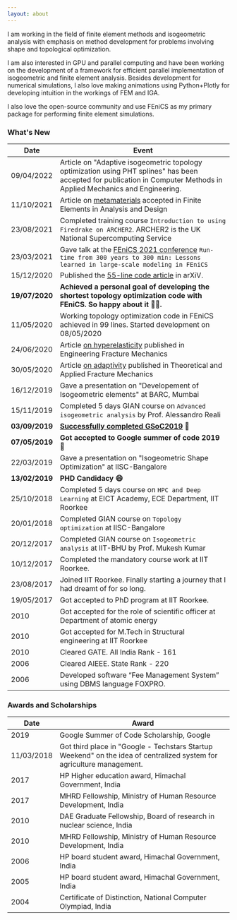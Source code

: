 ```yaml
---
layout: about
---
```


I am working in the field of finite element methods and isogeometric analysis with emphasis on method development for problems involving shape and topological optimization.

I am also interested in GPU and parallel computing and have been working on the development of a framework for efficient parallel implementation of isogeometric and finite element analysis. Besides development for numerical simulations, I also love making animations using Python+Plotly for developing intuition in the workings of FEM and IGA.

I also love the open-source community and use FEniCS as my primary package for performing finite element simulations.

### What's New

| Date           | Event                                                        |
| -------------- | ------------------------------------------------------------ |
|  09/04/2022  |  Article on "Adaptive isogeometric topology optimization using PHT splines" has been accepted for publication in Computer Methods in Applied Mechanics and Engineering.  |
|   11/10/2021  |   Article on [metamaterials](https://www.sciencedirect.com/science/article/pii/S0168874X21001311) accepted in Finite Elements in Analysis and Design  |
|   23/08/2021  |   Completed training course `Introduction to using Firedrake on ARCHER2`. ARCHER2 is the UK National Supercomputing Service   |
| 23/03/2021| Gave talk at the [FEniCS 2021 conference](https://fenics2021.com/talks/gupta.html) `Run-time from 300 years to 300 min: Lessons learned in large-scale modeling in FEniCS` |
|   15/12/2020  |   Published the [55-line code article](https://arxiv.org/abs/2012.08208) in arXiV.    |
|   **19/07/2020**  |   **Achieved a personal goal of developing the shortest topology optimization code with FEniCS. So happy about it 🥳😁.**   |
|   11/05/2020  |   Working topology optimization code in FEniCS achieved in 99 lines. Started development on 08/05/2020    |
|   24/06/2020  |   Article [on hyperelasticity](https://www.sciencedirect.com/science/article/pii/S0013794420307797) published in Engineering Fracture Mechanics   |
|   30/05/2020  |   Article [on adaptivity](https://www.sciencedirect.com/science/article/abs/pii/S0167844220301981) published in Theoretical and Applied Fracture Mechanics    |
|   16/12/2019  |   Gave a presentation on "Developement of Isogeometric elements" at BARC, Mumbai  |
|   15/11/2019  |   Completed 5 days GIAN course on `Advanced isogeometric analysis`  by Prof. Alessandro Reali |
|   **03/09/2019**  |   **[Successfully completed GSoC2019](https://summerofcode.withgoogle.com/archive/2019/projects/4659097339691008)** 🥳 |
|   **07/05/2019**  |   **Got accepted to Google summer of code 2019 🥳**    |
|   22/03/2019  |   Gave a presentation on "Isogeometric Shape Optimization" at IISC-Bangalore  |
|   **13/02/2019**  |   **PHD Candidacy 😄** |
|   25/10/2018  |   Completed 5 days course on `HPC and Deep Learning` at EICT Academy, ECE Department, IIT Roorkee |
|   20/01/2018  |   Completed GIAN course on `Topology optimization` at IISC-Bangalore  |
|   20/12/2017  |   Completed GIAN course on `Isogeometric analysis` at IIT-BHU by Prof. Mukesh Kumar   |
|   10/12/2017  |   Completed the mandatory course work at IIT Roorkee. |
|   23/08/2017  |   Joined IIT Roorkee. Finally starting a journey that I had dreamt of for so long.    |
|   19/05/2017  |   Got accepted to PhD program at IIT Roorkee. |
| 2010 | Got accepted for the role of scientific officer at Department of atomic energy |
| 2010 | Got accepted for M.Tech in Structural engineering at IIT Roorkee |
| 2010 | Cleared GATE. All India Rank - 161 |
| 2006 | Cleared AIEEE. State Rank - 220 |
| 2006 | Developed software “Fee Management System” using DBMS language FOXPRO. |



### Awards and Scholarships

| Date           | Award                                                    |
| -------------- | ------------------------------------------------------------ |
| 2019 | Google Summer of Code Scholarship, Google |
|   11/03/2018| Got third place in "Google - Techstars Startup Weekend" on the idea of centralized system for agriculture management. |
| 2017 | HP Higher education award, Himachal Government, India |
| 2017 | MHRD Fellowship, Ministry of Human Resource Development, India |
| 2010 | DAE Graduate Fellowship, Board of research in nuclear science, India |
| 2010 | MHRD Fellowship, Ministry of Human Resource Development, India |
| 2006 | HP board student award, Himachal Government, India |
| 2005 | HP board student award, Himachal Government, India |
| 2004 | Certificate of Distinction, National Computer Olympiad, India |